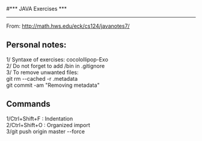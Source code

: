 #*** JAVA Exercises ***
***********************

From: http://math.hws.edu/eck/cs124/javanotes7/

## **Personal notes:**  
1/ Syntaxe of exercises: cocolollipop-Exo  
2/ Do not forget to add /bin in .gitignore  
3/ To remove unwanted files:  
git rm --cached -r .metadata  
git commit -am "Removing metadata"  

## **Commands**
1/Ctrl+Shift+F : Indentation  
2/Ctrl+Shift+O : Organized import  
3/git push origin master --force